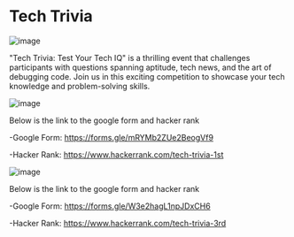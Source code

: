 # Tech Trivia



![image](https://github.com/thinkaiipec/Tech-Trivia/assets/147975727/7b011489-f3eb-4fad-a722-a3870c483def)


"Tech Trivia: Test Your Tech IQ" is a thrilling event that challenges participants with questions spanning aptitude, tech news, and the art of debugging code. Join us in this exciting competition to showcase your tech knowledge and problem-solving skills.



![image](https://github.com/thinkaiipec/Tech-Trivia/assets/147975727/955cd493-4297-4471-a847-97e7268943f3)

Below is the link to the google form and hacker rank

-Google Form: https://forms.gle/mRYMb2ZUe2BeogVf9

-Hacker Rank: https://www.hackerrank.com/tech-trivia-1st

![image](https://github.com/thinkaiipec/Tech-Trivia/assets/147975727/bea6d126-fa2f-4a38-a4d0-72758f4eb31d)

Below is the link to the google form and hacker rank

-Google Form: https://forms.gle/W3e2hagL1npJDxCH6

-Hacker Rank: https://www.hackerrank.com/tech-trivia-3rd

